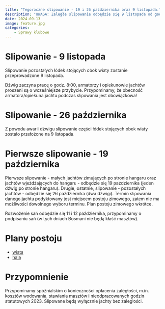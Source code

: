 ```yaml
---
title: "Tegoroczne slipowanie - 19 i 26 października oraz 9 listopada."
description: "UWAGA: Zaległe slipowanie odbędzie się 9 listopada od godziny 8:00."
date: 2024-09-13
image: feature.jpg
categories:
    - Sprawy klubowe
---
```


# Slipowanie - 9 listopada

Slipowanie pozostałych łódek stojących obok wiaty zostanie przeprowadzone 9 listopada.

Dźwig zaczyna pracę o godz. 8:00, armatorzy i opiekunowie jachtów proszeni są o wcześniejsze przybycie. Przypominamy, że obecność armatora/opiekuna jachtu podczas slipowania jest obowiązkowa! 

# Slipowanie - 26 października

Z powodu awarii dźwigu slipowanie części łódek stojących obok wiaty zostało przełożone na 9 listopada.

# Pierwsze slipowanie - 19 października

Pierwsze slipowanie - małych jachtów zimujących po stronie hangaru oraz jachtów wjeżdżających do hangaru - odbędzie się 19 października (jeden dźwig po stronie hangaru).
Drugie, ostatnie, slipowanie - pozostałych jachtów - odbędzie się 26 października (dwa dźwigi).
Termin slipowania danego jachtu podyktowany jest miejscem postoju zimowego, zatem nie ma możliwości dowolnego wyboru terminu.
Plan postoju zimowego wkrótce.

Rozwożenie sań odbędzie się 11 i 12 października, przypominamy o podpisaniu sań (w tych dniach Bosmani nie będą kłaść masztów).

# Plany postoju

- [wiata](./files/Postój_zimowy_2024-25-wiata.pdf)
- [hala](./files/Postój_zimowy_2024-25-hala.pdf)

# Przypomnienie

Przypominamy spóźnialskim o konieczności opłacenia zaległości, m.in. kosztów wodowania, stawiania masztów i nieodpracowanych godzin statutowych 2023. Slipowane będą wyłącznie jachty bez zaległości.
